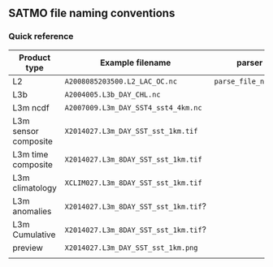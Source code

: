 ## SATMO file naming conventions

### Quick reference

|     Product type     |           Example filename           |        parser       | builder |
|----------------------|--------------------------------------|---------------------|---------|
| L2                   | `A2008085203500.L2_LAC_OC.nc`        | `parse_file_name()` |         |
| L3b                  | `A2004005.L3b_DAY_CHL.nc`            |                     |         |
| L3m ncdf             | `A2007009.L3m_DAY_SST4_sst4_4km.nc`  |                     |         |
| L3m sensor composite | `X2014027.L3m_DAY_SST_sst_1km.tif`   |                     |         |
| L3m time composite   | `X2014027.L3m_8DAY_SST_sst_1km.tif`  |                     |         |
| L3m climatology      | `XCLIM027.L3m_8DAY_SST_sst_1km.tif`  |                     |         |
| L3m anomalies        | `X2014027.L3m_8DAY_SST_sst_1km.tif`? |                     |         |
| L3m Cumulative       | `X2014027.L3m_8DAY_SST_sst_1km.tif`? |                     |         |
| preview              | `X2014027.L3m_DAY_SST_sst_1km.png`   |                     |         |
|                      |                                      |                     |         |


